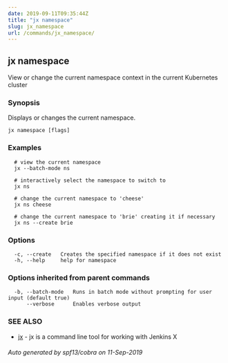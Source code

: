 ```yaml
---
date: 2019-09-11T09:35:44Z
title: "jx namespace"
slug: jx_namespace
url: /commands/jx_namespace/
---
```

## jx namespace

View or change the current namespace context in the current Kubernetes cluster

### Synopsis

Displays or changes the current namespace.

```
jx namespace [flags]
```

### Examples

```
  # view the current namespace
  jx --batch-mode ns
  
  # interactively select the namespace to switch to
  jx ns
  
  # change the current namespace to 'cheese'
  jx ns cheese
  
  # change the current namespace to 'brie' creating it if necessary
  jx ns --create brie
```

### Options

```
  -c, --create   Creates the specified namespace if it does not exist
  -h, --help     help for namespace
```

### Options inherited from parent commands

```
  -b, --batch-mode   Runs in batch mode without prompting for user input (default true)
      --verbose      Enables verbose output
```

### SEE ALSO

* [jx](/commands/jx/)	 - jx is a command line tool for working with Jenkins X

###### Auto generated by spf13/cobra on 11-Sep-2019
